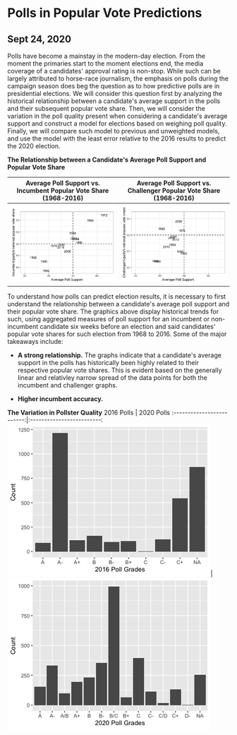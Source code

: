 # Polls in Popular Vote Predictions
## Sept 24, 2020

Polls have become a mainstay in the modern-day election. From the moment the primaries start to the moment elections end, the media coverage of a candidates' approval rating is non-stop. While such can be largely attributed to horse-race journalism, the emphasis on polls during the campaign season does beg the question as to how predictive polls are in presidential elections. We will consider this question first by analyzing the historical relationship between a candidate's average support in the polls and their subsequent popular vote share. Then, we will consider the variation in the poll quality present when considering a candidate's average support and construct a model for elections based on weighing poll quality. Finally, we will compare such model to previous and unweighted models, and use the model with the least error relative to the 2016 results to predict the 2020 election.

**The Relationship between a Candidate's Average Poll Support and Popular Vote Share** 

Average Poll Support vs. Incumbent Popular Vote Share (1968-2016) |  Average Poll Support vs. Challenger Popular Vote Share (1968-2016)
:-------------------------:|:-------------------------:
![](Polls1.png)|![](Polls2.png)

To understand how polls can predict election results, it is necessary to first understand the relationship between a candidate's average poll support and their popular vote share. The graphics above display historical trends for such, using aggregated measures of poll support for an incumbent or non-incumbent candidate six weeks before an election and said candidates' popular vote shares for such election from 1968 to 2016. Some of the major takeaways include:

* **A strong relationship.** The graphs indicate that a candidate's average support in the polls has historically been highly related to their respective popular vote shares. This is evident based on the generally linear and relativley narrow spread of the data points for both the incumbent and challenger graphs. 

* **Higher incumbent accuracy.**


**The Variation in Pollster Quality** 
2016 Polls  |  2020 Polls
:-------------------------:|:-------------------------:
![](Polls3.png)|![](Poll4.png)


